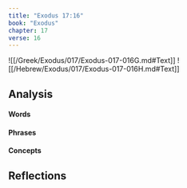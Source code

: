 ```yaml
---
title: "Exodus 17:16"
book: "Exodus"
chapter: 17
verse: 16
---
```

![[/Greek/Exodus/017/Exodus-017-016G.md#Text]]
![[/Hebrew/Exodus/017/Exodus-017-016H.md#Text]]

## Analysis

#### Words

#### Phrases

#### Concepts

## Reflections
